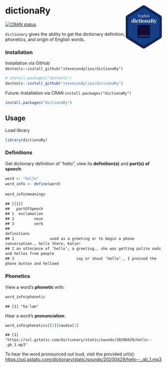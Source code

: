 
# dictionaRy <img src="man/figures/dark-logo.png" align="right" height="139" />

<!-- badges: start -->

[![CRAN
status](https://www.r-pkg.org/badges/version/dictionaRy)](https://cran.r-project.org/package=dictionaRy)
<!-- badges: end -->

`dictionary` gives the ability to get the dictionary definition,
phonetics, and origin of English words.

<a href='https://github.com/stevecondylios/dictionaRy'></a>

### Installation

Installation via GitHub
`devtools::install_github("stevecondylios/dictionaRy")`

``` r
# install.packages("devtools")
devtools::install_github("stevecondylios/dictionaRy")
```

Future: Installation via CRAN `install.packages("dictionaRy")`

``` r
install.packages("dictionaRy")
```

## Usage

Load library

``` r
library(dictionaRy)
```

### Definitions

Get dictionary definition of “hello”, view its **definition(s)** and
**part(s) of speech**:

``` r
word <- "hello"
word_info <- define(word)

word_info$meanings
```

    ## [[1]]
    ##   partOfSpeech
    ## 1  exclamation
    ## 2         noun
    ## 3         verb
    ##                                                                                definitions
    ## 1                used as a greeting or to begin a phone conversation., hello there, Katie!
    ## 2 an utterance of ‘hello’; a greeting., she was getting polite nods and hellos from people
    ## 3                            say or shout ‘hello’., I pressed the phone button and helloed

### Phonetics

View a word’s **phonetic** with:

``` r
word_info$phonetic
```

    ## [1] "həˈləʊ"

Hear a word’s **pronunciation**:

``` r
word_info$phonetics[[1]]$audio[1]
```

    ## [1] "https://ssl.gstatic.com/dictionary/static/sounds/20200429/hello--_gb_1.mp3"

To hear the word pronounced out loud, visit the provided url(s):
<https://ssl.gstatic.com/dictionary/static/sounds/20200429/hello--_gb_1.mp3>
